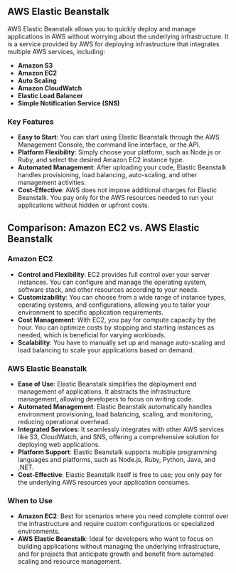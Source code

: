 ## AWS Elastic Beanstalk

AWS Elastic Beanstalk allows you to quickly deploy and manage applications in AWS without worrying about the underlying infrastructure. It is a service provided by AWS for deploying infrastructure that integrates multiple AWS services, including:

- **Amazon S3**
- **Amazon EC2**
- **Auto Scaling**
- **Amazon CloudWatch**
- **Elastic Load Balancer**
- **Simple Notification Service (SNS)**

### Key Features

- **Easy to Start**: You can start using Elastic Beanstalk through the AWS Management Console, the command line interface, or the API.
- **Platform Flexibility**: Simply choose your platform, such as Node.js or Ruby, and select the desired Amazon EC2 instance type.
- **Automated Management**: After uploading your code, Elastic Beanstalk handles provisioning, load balancing, auto-scaling, and other management activities.
- **Cost-Effective**: AWS does not impose additional charges for Elastic Beanstalk. You pay only for the AWS resources needed to run your applications without hidden or upfront costs.


## Comparison: Amazon EC2 vs. AWS Elastic Beanstalk

### Amazon EC2

- **Control and Flexibility**: EC2 provides full control over your server instances. You can configure and manage the operating system, software stack, and other resources according to your needs.
- **Customizability**: You can choose from a wide range of instance types, operating systems, and configurations, allowing you to tailor your environment to specific application requirements.
- **Cost Management**: With EC2, you pay for compute capacity by the hour. You can optimize costs by stopping and starting instances as needed, which is beneficial for varying workloads.
- **Scalability**: You have to manually set up and manage auto-scaling and load balancing to scale your applications based on demand.

### AWS Elastic Beanstalk

- **Ease of Use**: Elastic Beanstalk simplifies the deployment and management of applications. It abstracts the infrastructure management, allowing developers to focus on writing code.
- **Automated Management**: Elastic Beanstalk automatically handles environment provisioning, load balancing, scaling, and monitoring, reducing operational overhead.
- **Integrated Services**: It seamlessly integrates with other AWS services like S3, CloudWatch, and SNS, offering a comprehensive solution for deploying web applications.
- **Platform Support**: Elastic Beanstalk supports multiple programming languages and platforms, such as Node.js, Ruby, Python, Java, and .NET.
- **Cost-Effective**: Elastic Beanstalk itself is free to use; you only pay for the underlying AWS resources your application consumes.

### When to Use

- **Amazon EC2**: Best for scenarios where you need complete control over the infrastructure and require custom configurations or specialized environments.
- **AWS Elastic Beanstalk**: Ideal for developers who want to focus on building applications without managing the underlying infrastructure, and for projects that anticipate growth and benefit from automated scaling and resource management.
